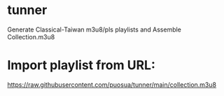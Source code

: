 # tunner
Generate Classical-Taiwan m3u8/pls playlists and Assemble Collection.m3u8

# Import playlist from URL:
https://raw.githubusercontent.com/puosua/tunner/main/collection.m3u8
